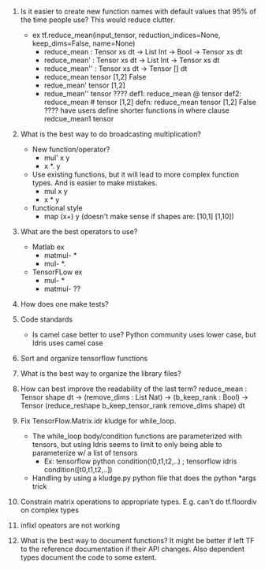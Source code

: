 1. Is it easier to create new function names with default values that 95% of the time people use? This would reduce clutter.
    * ex tf.reduce_mean(input_tensor, reduction_indices=None, keep_dims=False, name=None)
        * reduce_mean   : Tensor xs dt -> List Int -> Bool -> Tensor xs dt
        * reduce_mean'  : Tensor xs dt -> List Int -> Tensor xs dt
        * reduce_mean'' : Tensor xs dt -> Tensor [] dt
        * reduce_mean  tensor [1,2] False
        * redue_mean'  tensor [1,2]  
        * redue_mean'' tensor
????
 def1: reduce_mean @ tensor
 def2: reduce_mean # tensor [1,2]
 defn: reduce_mean tensor [1,2] False
????
have users define shorter functions in where clause
 redcue_mean1 tensor 

2. What is the best way to do broadcasting multiplication?
    * New function/operator?
        * mul' x y
        * x *. y
    * Use existing functions, but it will lead to more complex function types. And is easier to make mistakes.
        * mul x y
        * x * y
    * functional style
        * map (x+) y   (doesn't make sense if shapes are: [10,1] [1,10])

3. What are the best operators to use?
    * Matlab ex
        * matmul- * 
        * mul- *.
    * TensorFLow ex
        * mul- *
        * matmul- ??

4. How does one make tests?

5. Code standards
    * Is camel case better to use? Python community uses lower case, but Idris uses camel case

6. Sort and organize tensorflow functions

7. What is the best way to organize the library files?

8. How can best improve the readability of the last term?
reduce_mean : Tensor shape dt
           -> (remove_dims : List Nat)
           -> (b_keep_rank : Bool)
           -> Tensor (reduce_reshape b_keep_tensor_rank remove_dims shape) dt

9. Fix TensorFlow.Matrix.idr kludge for while_loop.
    * The while_loop body/condition functions are parameterized with tensors, but using Idris seems to limit to only being able to parameterize w/ a list of tensors
        * Ex: tensorflow python condition(t0,t1,t2,..) ; tensorflow idris condition([t0,t1,t2,..])
    * Handling by using a kludge.py python file that does the python *args trick    

10. Constrain matrix operations to appropriate types. E.g. can't do tf.floordiv on complex types

11. infixl opeators are not working

12. What is the best way to document functions? It might be better if left TF to the reference documentation if their API changes. Also dependent types document the code to some extent.